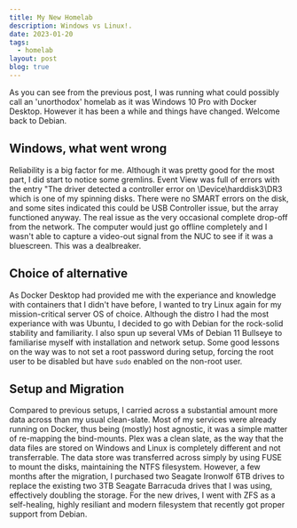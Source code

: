 ```yaml
---
title: My New Homelab
description: Windows vs Linux!.
date: 2023-01-20
tags:
  - homelab
layout: post
blog: true
---
```


As you can see from the previous post, I was running what could possibly call an 'unorthodox' homelab as it was Windows 10 Pro with Docker Desktop. 
However it has been a while and things have changed. 
Welcome back to Debian.

## Windows, what went wrong

Reliability is a big factor for me. Although it was pretty good for the most part, I did start to notice some gremlins.
Event View was full of errors with the entry "The driver detected a controller error on \Device\harddisk3\DR3 which is one of my spinning disks. There were no SMART errors on the disk, and some sites indicated this could be USB Controller issue, but the array functioned anyway. 
The real issue as the very occasional complete drop-off from the network. The computer would just go offline completely and I wasn't able to capture a video-out signal from the NUC to see if it was a bluescreen. This was a dealbreaker.

## Choice of alternative

As Docker Desktop had provided me with the experiance and knowledge with containers that I didn't have before, I wanted to try Linux again for my mission-critical server OS of choice.
Although the distro I had the most experiance with was Ubuntu, I decided to go with Debian for the rock-solid stability and familiarity. I also spun up several VMs of Debian 11 Bullseye to familiarise myself with installation and network setup. 
Some good lessons on the way was to not set a root password during setup, forcing the root user to be disabled but have ```sudo``` enabled on the non-root user.

## Setup and Migration

Compared to previous setups, I carried across a substantial amount more data across than my usual clean-slate. Most of my services were already running on Docker, thus being (mostly) host agnostic, it was a simple matter of re-mapping the bind-mounts. 
Plex was a clean slate, as the way that the data files are stored on Windows and Linux is completely different and not transferrable.
The data store was transferred across simply by using FUSE to mount the disks, maintaining the NTFS filesystem. However, a few months after the migration, I purchased two Seagate Ironwolf 6TB drives to replace the existing two 3TB Seagate Barracuda drives that I was using, effectively doubling the storage. 
For the new drives, I went with ZFS as a self-healing, highly resiliant and modern filesystem that recently got proper support from Debian. 